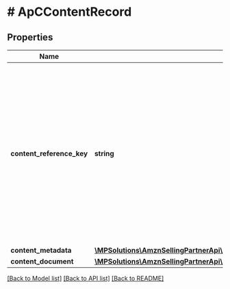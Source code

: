# # ApCContentRecord

## Properties

Name | Type | Description | Notes
------------ | ------------- | ------------- | -------------
**content_reference_key** | **string** | A unique reference key for the A+ Content document. A content reference key cannot form a permalink and may change in the future. A content reference key is not guaranteed to match any A+ content identifier. |
**content_metadata** | [**\MPSolutions\AmznSellingPartnerApi\Models\AplusContent\ApCContentMetadata**](ApCContentMetadata.md) |  | [optional]
**content_document** | [**\MPSolutions\AmznSellingPartnerApi\Models\AplusContent\ApCContentDocument**](ApCContentDocument.md) |  | [optional]

[[Back to Model list]](../../README.md#models) [[Back to API list]](../../README.md#endpoints) [[Back to README]](../../README.md)
